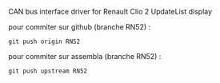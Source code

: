 CAN bus interface driver for Renault Clio 2 UpdateList display  

pour commiter sur github (branche RN52) :
```
git push origin RN52
```

pour commiter sur assembla (branche RN52) :  
```
git push upstream RN52
```
